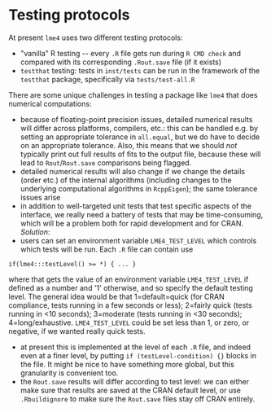 Testing protocols
================

At present `lme4` uses two different testing protocols:

* "vanilla" R testing -- every `.R` file gets run during `R CMD check` and compared with its corresponding `.Rout.save` file (if it exists)
* `testthat` testing: tests in `inst/tests` can be run in the framework of the `testthat` package, specifically via `tests/test-all.R`

There are some unique challenges in testing a package like `lme4` that does numerical computations:

* because of floating-point precision issues, detailed numerical results will differ across platforms, compilers, etc.: this can be handled e.g. by setting an appropriate tolerance in `all.equal`, but we do have to decide on an appropriate tolerance.  Also, this means that we should *not* typically print out full results of fits to the output file, because these will lead to `Rout`/`Rout.save` comparisons being flagged.
* detailed numerical results will also change if we change the details (order etc.) of the internal algorithms (including changes to the underlying computational algorithms in `RcppEigen`); the same tolerance issues arise
* in addition to well-targeted unit tests that test specific aspects of the interface, we really need a battery of tests that may be time-consuming, which will be a problem both for rapid development and for CRAN.  *Solution*:
 * users can set an environment variable `LME4_TEST_LEVEL` which controls which tests will be run. Each `.R` file can contain use
```
if(lme4:::testLevel() >= *) { ... }
```
where that gets the value of an environment variable `LME4_TEST_LEVEL` if
defined as a number and '1' otherwise, and so specify the default testing level.  The general idea would be that 1=default=quick (for CRAN compliance, tests running in a few seconds or less); 2=fairly quick (tests running in <10 seconds); 3=moderate (tests running in <30 seconds); 4=long/exhaustive.  `LME4_TEST_LEVEL` could be set less than 1, or zero, or negative, if we wanted really quick tests.
 * at present this is implemented at the level of each `.R` file, and indeed even at a finer level, by putting `if (testLevel-condition) {}` blocks in the file.  It might be nice to have something more global, but this granularity is convenient too.
 * the `Rout.save` results will differ according to test level: we can either make sure that results are saved at the CRAN default level, or use `.Rbuildignore` to make sure the `Rout.save` files stay off CRAN entirely.


